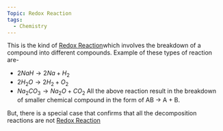 ```yaml
---
Topic: Redox Reaction
tags:
  - Chemistry
---
```

This is the kind of [Redox Reaction](Redox%20Reaction.md)which involves the breakdown of a compound into different compounds. Example of these types of reaction are-
- $2NaH\to 2Na + H_{2}$
- $2H_{2}O\to 2H_{2} + O_{2}$
- $Na_{2}CO_{3}\to Na_{2}O + CO_{2}$
All the above reaction result in the breakdown of smaller chemical compound in the form of AB -> A + B.

But, there is a special case that confirms that all the decomposition reactions are not [Redox Reaction](Redox%20Reaction.md)